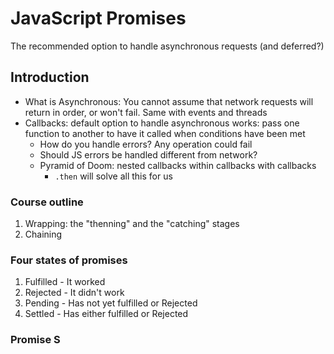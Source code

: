 # JavaScript Promises

The recommended option to handle asynchronous requests (and deferred?)

## Introduction

- What is Asynchronous: You cannot assume that network requests will return in order, or won't fail. Same with events and threads
- Callbacks: default option to handle asynchronous works:
 pass one function to another to have it called when conditions have been met
  - How do you handle errors? Any operation could fail
  - Should JS errors be handled different from network?
  - Pyramid of Doom: nested callbacks within callbacks with callbacks
    - ```.then``` will solve all this for us

### Course outline
1. Wrapping: the "thenning" and the "catching" stages
2. Chaining

### Four states of promises
1. Fulfilled - It worked
2. Rejected - It didn't work
3. Pending - Has not yet fulfilled or Rejected
4. Settled - Has either fulfilled or Rejected

### Promise S
